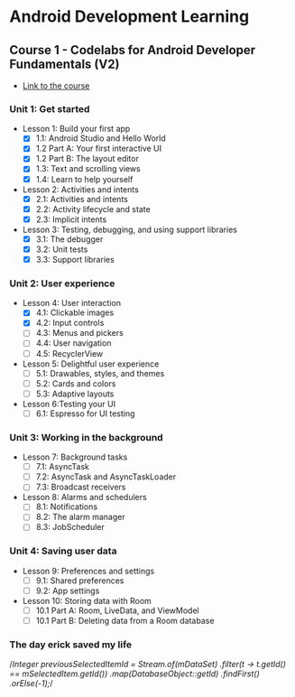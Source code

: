 # Android Development Learning

## Course 1 - Codelabs for Android Developer Fundamentals (V2)
- [Link to the course](https://developer.android.com/courses/fundamentals-training/toc-v2)

### Unit 1: Get started
- Lesson 1: Build your first app
  - [x] 1.1: Android Studio and Hello World
  - [x] 1.2 Part A: Your first interactive UI
  - [x] 1.2 Part B: The layout editor
  - [x] 1.3: Text and scrolling views
  - [x] 1.4: Learn to help yourself
  
- Lesson 2: Activities and intents
  - [x] 2.1: Activities and intents
  - [x] 2.2: Activity lifecycle and state
  - [x] 2.3: Implicit intents

- Lesson 3: Testing, debugging, and using support libraries
  - [x] 3.1: The debugger
  - [x] 3.2: Unit tests
  - [x] 3.3: Support libraries

### Unit 2: User experience
- Lesson 4: User interaction
  - [x] 4.1: Clickable images
  - [x] 4.2: Input controls
  - [ ] 4.3: Menus and pickers
  - [ ] 4.4: User navigation
  - [ ] 4.5: RecyclerView

- Lesson 5: Delightful user experience
  - [ ] 5.1: Drawables, styles, and themes
  - [ ] 5.2: Cards and colors
  - [ ] 5.3: Adaptive layouts

- Lesson 6:Testing your UI
  - [ ] 6.1: Espresso for UI testing

### Unit 3: Working in the background
- Lesson 7: Background tasks
  - [ ] 7.1: AsyncTask
  - [ ] 7.2: AsyncTask and AsyncTaskLoader
  - [ ] 7.3: Broadcast receivers

- Lesson 8: Alarms and schedulers
  - [ ] 8.1: Notifications
  - [ ] 8.2: The alarm manager
  - [ ] 8.3: JobScheduler

### Unit 4: Saving user data
- Lesson 9: Preferences and settings
  - [ ] 9.1: Shared preferences
  - [ ] 9.2: App settings

- Lesson 10: Storing data with Room
  - [ ] 10.1 Part A: Room, LiveData, and ViewModel
  - [ ] 10.1 Part B: Deleting data from a Room database

### The day erick saved my life
/*Integer previousSelectedItemId = Stream.of(mDataSet)
                                    .filter(t -> t.getId() == mSelectedItem.getId())
                                    .map(DatabaseObject::getId)
                                    .findFirst()
                                    .orElse(-1);*/
